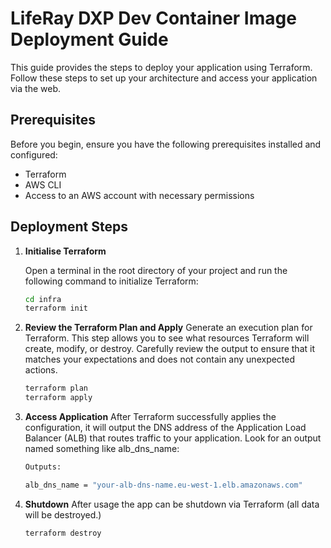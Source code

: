 # LifeRay DXP Dev Container Image Deployment Guide

This guide provides the steps to deploy your application using Terraform. Follow these steps to set up your architecture and access your application via the web.

## Prerequisites

Before you begin, ensure you have the following prerequisites installed and configured:

- Terraform
- AWS CLI
- Access to an AWS account with necessary permissions

## Deployment Steps

1. **Initialise Terraform**

   Open a terminal in the root directory of your project and run the following command to initialize Terraform:

   ```bash
   cd infra
   terraform init

2. **Review the Terraform Plan and Apply**
   Generate an execution plan for Terraform. This step allows you to see what resources Terraform will create, modify, or destroy.
   Carefully review the output to ensure that it matches your expectations and does not contain any unexpected actions.

   ```bash
   terraform plan
   terraform apply

3. **Access  Application**
   After Terraform successfully applies the configuration, it will output the DNS address of the Application Load Balancer (ALB) that routes traffic to your application. Look for an output named something like alb_dns_name:
   
   ```bash
   Outputs:

   alb_dns_name = "your-alb-dns-name.eu-west-1.elb.amazonaws.com"

4. **Shutdown**
   After usage the app can be shutdown via Terraform (all data will be destroyed.)

   ```bash
   terraform destroy